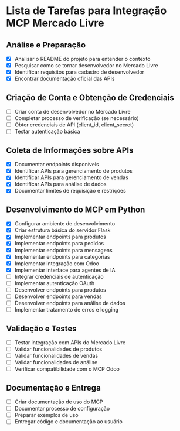 # Lista de Tarefas para Integração MCP Mercado Livre

## Análise e Preparação
- [x] Analisar o README do projeto para entender o contexto
- [x] Pesquisar como se tornar desenvolvedor no Mercado Livre
- [x] Identificar requisitos para cadastro de desenvolvedor
- [x] Encontrar documentação oficial das APIs

## Criação de Conta e Obtenção de Credenciais
- [ ] Criar conta de desenvolvedor no Mercado Livre
- [ ] Completar processo de verificação (se necessário)
- [ ] Obter credenciais de API (client_id, client_secret)
- [ ] Testar autenticação básica

## Coleta de Informações sobre APIs
- [x] Documentar endpoints disponíveis
- [x] Identificar APIs para gerenciamento de produtos
- [x] Identificar APIs para gerenciamento de vendas
- [x] Identificar APIs para análise de dados
- [x] Documentar limites de requisição e restrições

## Desenvolvimento do MCP em Python
- [x] Configurar ambiente de desenvolvimento
- [x] Criar estrutura básica do servidor Flask
- [x] Implementar endpoints para produtos
- [x] Implementar endpoints para pedidos
- [x] Implementar endpoints para mensagens
- [x] Implementar endpoints para categorias
- [x] Implementar integração com Odoo
- [x] Implementar interface para agentes de IA
- [ ] Integrar credenciais de autenticação
- [ ] Implementar autenticação OAuth
- [ ] Desenvolver endpoints para produtos
- [ ] Desenvolver endpoints para vendas
- [ ] Desenvolver endpoints para análise de dados
- [ ] Implementar tratamento de erros e logging

## Validação e Testes
- [ ] Testar integração com APIs do Mercado Livre
- [ ] Validar funcionalidades de produtos
- [ ] Validar funcionalidades de vendas
- [ ] Validar funcionalidades de análise
- [ ] Verificar compatibilidade com o MCP Odoo

## Documentação e Entrega
- [ ] Criar documentação de uso do MCP
- [ ] Documentar processo de configuração
- [ ] Preparar exemplos de uso
- [ ] Entregar código e documentação ao usuário
